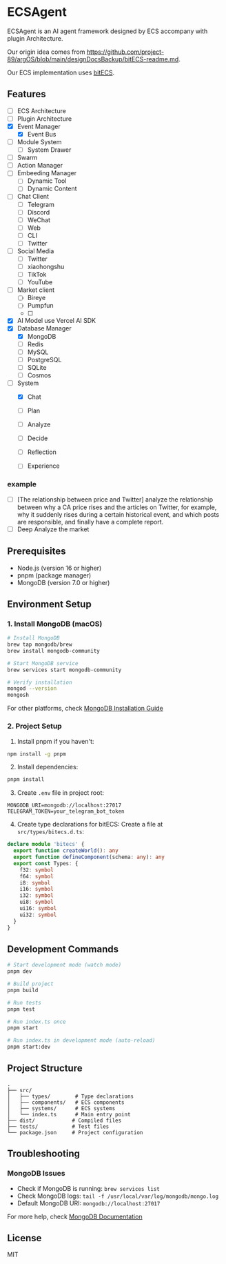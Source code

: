 # ECSAgent

ECSAgent is an AI agent framework designed by ECS accompany with plugin Architecture.

Our origin idea comes from https://github.com/project-89/argOS/blob/main/designDocsBackup/bitECS-readme.md.

Our ECS implementation uses [bitECS](https://github.com/NateTheGreatt/bitECS).

## Features

- [ ] ECS Architecture
- [ ] Plugin Architecture
- [x] Event Manager
    - [x] Event Bus
- [ ] Module System 
    - [ ] System Drawer
- [ ] Swarm
- [ ] Action Manager
- [ ] Embeeding Manager
    - [ ] Dynamic Tool 
    - [ ] Dynamic Content 
- [ ] Chat Client 
    - [ ] Telegram
    - [ ] Discord
    - [ ] WeChat
    - [ ] Web
    - [ ] CLI 
    - [ ] Twitter
- [ ] Social Media 
    - [ ] Twitter
    - [ ] xiaohongshu 
    - [ ] TikTok
    - [ ] YouTube
- [ ] Market client
    - [ ] Bireye
    - [ ] Pumpfun 
    - [ ] 
- [x] AI Model use Vercel AI SDK
- [x] Database Manager 
    - [x] MongoDB
    - [ ] Redis
    - [ ] MySQL
    - [ ] PostgreSQL
    - [ ] SQLite 
    - [ ] Cosmos
- [ ] System 
    - [x] Chat
    - [ ] Plan
    - [ ] Analyze
    - [ ] Decide
    - [ ] Reflection 
    - [ ] Experience



### example 
  - [ ] [The relationship between price and Twitter]
        analyze the relationship between why a CA price rises and the articles on Twitter, for example, why it suddenly rises during a certain historical event, and which posts are responsible, and finally have a complete report.
  - [ ] Deep Analyze the market 

## Prerequisites

- Node.js (version 16 or higher)
- pnpm (package manager)
- MongoDB (version 7.0 or higher)

## Environment Setup

### 1. Install MongoDB (macOS)
```bash
# Install MongoDB
brew tap mongodb/brew
brew install mongodb-community

# Start MongoDB service
brew services start mongodb-community

# Verify installation
mongod --version
mongosh
```

For other platforms, check [MongoDB Installation Guide](https://www.mongodb.com/docs/manual/installation/)

### 2. Project Setup

1. Install pnpm if you haven't:
```bash
npm install -g pnpm
```

2. Install dependencies:
```bash
pnpm install
```

3. Create `.env` file in project root:
```env
MONGODB_URI=mongodb://localhost:27017
TELEGRAM_TOKEN=your_telegram_bot_token
```

4. Create type declarations for bitECS:
Create a file at `src/types/bitecs.d.ts`:
```typescript
declare module 'bitecs' {
  export function createWorld(): any
  export function defineComponent(schema: any): any
  export const Types: {
    f32: symbol
    f64: symbol
    i8: symbol
    i16: symbol
    i32: symbol
    ui8: symbol
    ui16: symbol
    ui32: symbol
  }
}
```

## Development Commands

```bash
# Start development mode (watch mode)
pnpm dev

# Build project
pnpm build

# Run tests
pnpm test

# Run index.ts once
pnpm start

# Run index.ts in development mode (auto-reload)
pnpm start:dev
```

## Project Structure

```
.
├── src/
│   ├── types/        # Type declarations
│   ├── components/   # ECS components
│   ├── systems/      # ECS systems
│   └── index.ts      # Main entry point
├── dist/            # Compiled files
├── tests/           # Test files
└── package.json     # Project configuration
```

## Troubleshooting

### MongoDB Issues
- Check if MongoDB is running: `brew services list`
- Check MongoDB logs: `tail -f /usr/local/var/log/mongodb/mongo.log`
- Default MongoDB URI: `mongodb://localhost:27017`

For more help, check [MongoDB Documentation](https://www.mongodb.com/docs/)

## License

MIT
